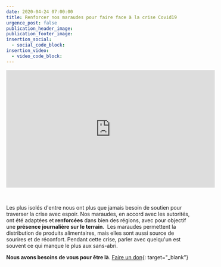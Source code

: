 ```yaml
---
date: 2020-04-24 07:00:00
title: Renforcer nos maraudes pour faire face à la crise Covid19
urgence_post: false
publication_header_image:
publication_footer_image:
insertion_social:
  - social_code_block:
insertion_video:
  - video_code_block:
---
```


<div class="embed-responsive embed-responsive-16by9"><iframe width="560" height="315" src="https://www.youtube.com/embed/mFQqf4jcdh0" frameborder="0" allow="accelerometer; autoplay; encrypted-media; gyroscope; picture-in-picture" allowfullscreen=""></iframe></div>

&nbsp;

Les plus isol&eacute;s d'entre nous ont plus que jamais besoin de soutien pour traverser la crise avec espoir. Nos maraudes, en accord avec les autorit&eacute;s, ont &eacute;t&eacute; adapt&eacute;es et **renforc&eacute;es** dans bien des r&eacute;gions, avec pour objectif une **pr&eacute;sence journali&egrave;re sur le terrain**. &nbsp;Les maraudes permettent la distribution de produits alimentaires, mais elles sont aussi source de sourires et de r&eacute;confort. Pendant cette crise, parler avec quelqu'un est souvent ce qui manque le plus aux sans-abri.&nbsp;

**Nous avons besoins de vous pour &ecirc;tre l&agrave;**. [Faire un don](https://don.ordredemaltefrance.org/?cid=11&amp;reserved_code_origine=Webcovid){: target="_blank"}